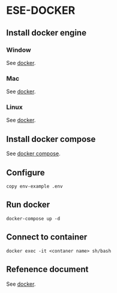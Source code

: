 # ESE-DOCKER

## Install docker engine
### Window
See [docker](https://docs.docker.com/docker-for-windows/).
### Mac
See [docker](https://docs.docker.com/docker-for-mac/).
### Linux
See [docker](https://docs.docker.com/install/linux/docker-ce/ubuntu/).
## Install docker compose
See [docker compose](https://docs.docker.com/install/linux/docker-ce/ubuntu/).
## Configure
```
copy env-example .env
```
## Run docker
```
docker-compose up -d
```
## Connect to container
```
docker exec -it <contaner name> sh/bash
```
## Refenence document
See [docker](https://docs.docker.com/).
